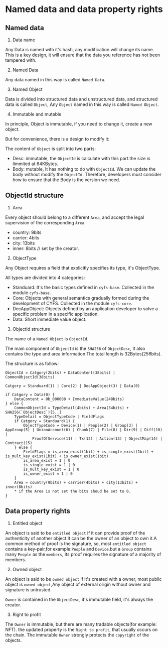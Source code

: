 # Named data and data property rights

## Named data

1. Data name

Any Data is named with it's hash, any modification will change its name. This is a key design, it will ensure that the data you reference has not been tampered with.

2. Named Data

Any data named in this way is called `Named Data`.

3. Named Object

Data is divided into structured data and unstructured data, and structured data is called `Object`, Any `Object` named in this way is called `Named Object`.

4. Immutable and mutable

In principle, Object is immutable, if you need to change it, create a new object.

But for convenience, there is a design to modify it:

The content of `Object` is split into two parts:

-   Desc: immutable, the `ObjectId` is calculate with this part.the size is limmited at 64KBytes.
-   Body: mutable, It has nothing to do with `ObjectId`. We can update the body without modify the `ObjectId`. Therefore, developers must consider how to ensure that the Body is the version we need.

## ObjectId structure

1. Area

Every object should belong to a different `Area`, and accept the legal supervision of the corresponding `Area`.

-   country: 9bits
-   carrier: 4bits
-   city: 13bits
-   inner: 8bits // set by the creator.

2. ObjectType

Any Object requires a field that explicitly specifies its type, it's ObjectType.

All types are divided into 4 categories:

-   Standuard: It's the basic types defined in `cyfs-base`. Collected in the module `cyfs-base`.
-   Core: Objects with general semantics gradually formed during the development of CYFS. Collected in the module `cyfs-core`.
-   DecAppObject: Objects defined by an application developer to solve a specific problem in a specific application.
-   Data: Short immediate value object.

3. ObjectId structure

The name of a `Named Object` is `ObjectId`.

The main component of `ObjectId` is the `SHA256` of `ObjectDesc`, It also contains the type and area information.The total length is 32Bytes(256bits).

The structure is as follow:

```
ObjectId = Catgory(2bits) + DataContent(38bits) | CommonObjectId(38bits)

Catgory = Standuard(1) | Core(2) | DecAppObject(3) | Data(0)

if Catgory = Data(0) {
    DataContent = 0b_000000 + ImmediateValue(248bits)
} else {
    CommonObjectId = TypeDetail(4bits) + Area(34bits) + SHA256(`ObjectDesc`)[5..]
    TypeDetail = ObjectTypeCode | FieldFlags
    if Catgory = Standuard(1) {
        ObjectTypeCode = Device(1) | People(2) | Group(3) | AppGroup(5) | UnionAccount(6) | Chunk(7) | File(8) | Dir(9) | Diff(10) |
            ProofOfService(11) | Tx(12) | Action(13) | ObjectMap(14) | Contract(15)
    } else {
        FieldFlags = is_area_exist(1bit) + is_single_exist(1bit) + is_mult_key_exist(1bit) + is_owner_exist(1bit)
        is_area_exist = 1 | 0
        is_single_exist = 1 | 0
        is_mult_key_exist = 1 | 0
        is_owner_exist = 1 | 0
    }
    Area = country(9bits) + carrier(4bits) + city(13bits) + inner(8bits)
    * if the Area is not set the bits shoud be set to 0.
}
```

## Data property rights

1. Entitled object

An object is said to be `entitled object` if it can provide proof of the authenticity of another object.It can be the owner of an object to own it.A common method of proof is the signature, so, most `entitled object` contains a key-pair,for example:`People` and `Device`.but a `Group` contains many `People` as the `members`, Its proof requires the signature of a majority of members.

2. Owned object

An object is said to be `owned object` if it's created with a owner, most public object is `owned object`,Any object of external origin without owner and signature is untrusted.

`Owner` is contained in the `ObjectDesc`, it's immutable field, it's always the creator.

3. Right to profit

The `Owner` is immutable, but there are many tradable objects(for example: NFT). the updated property is the `Right to profit`, that usually occurs on the chain. The immutable `Owner` strongly protects the `copyright` of the objects.
